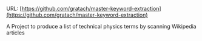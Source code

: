 URL: [https://github.com/gratach/master-keyword-extraction](https://github.com/gratach/master-keyword-extraction)

A Project to produce a list of technical physics terms by scanning Wikipedia articles